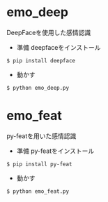 # emo_deep
DeepFaceを使用した感情認識
* 準備
deepfaceをインストール
```consol
$ pip install deepface
```

* 動かす
```consol
$ python emo_deep.py
```

# emo_feat
py-featを用いた感情認識
* 準備
py-featをインストール
```consol
$ pip install py-feat
```

* 動かす
```consol
$ python emo_feat.py
```